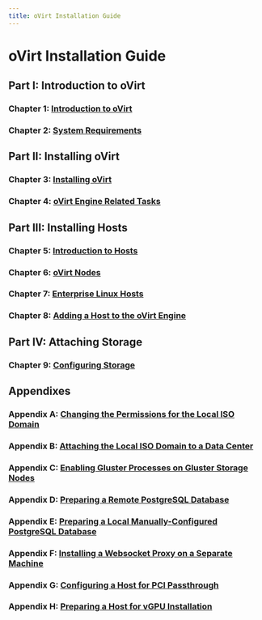 ```yaml
---
title: oVirt Installation Guide
---
```


# oVirt Installation Guide

## Part I: Introduction to oVirt

### Chapter 1: [Introduction to oVirt](../chap-Introduction_to_oVirt)

### Chapter 2: [System Requirements](../chap-System_Requirements)

## Part II: Installing oVirt

### Chapter 3: [Installing oVirt](../chap-Installing_oVirt)

### Chapter 4: [oVirt Engine Related Tasks](../chap-oVirt_Engine_Related_Tasks)

## Part III: Installing Hosts

### Chapter 5: [Introduction to Hosts](../chap-Introduction_to_Hosts)

### Chapter 6: [oVirt Nodes](../chap-oVirt_Nodes)

### Chapter 7: [Enterprise Linux Hosts](../chap-Enterprise_Linux_Hosts)

### Chapter 8: [Adding a Host to the oVirt Engine](../chap-Adding_a_Host_to_the_oVirt_Engine)

## Part IV: Attaching Storage

### Chapter 9: [Configuring Storage](../chap-Configuring_Storage)

## Appendixes

### Appendix A: [Changing the Permissions for the Local ISO Domain](../appe-Changing_the_Permissions_for_the_Local_ISO_Domain)

### Appendix B: [Attaching the Local ISO Domain to a Data Center](../appe-Attaching_the_Local_ISO_Domain_to_a_Data_Center)

### Appendix C: [Enabling Gluster Processes on Gluster Storage Nodes](../appe-Enabling_Gluster_Processes_on_Gluster_Storage_Nodes)

### Appendix D: [Preparing a Remote PostgreSQL Database](../appe-Preparing_a_Remote_PostgreSQL_Database)

### Appendix E: [Preparing a Local Manually-Configured PostgreSQL Database](../appe-Preparing_a_Local_Manually-Configured_PostgreSQL_Database)

### Appendix F: [Installing a Websocket Proxy on a Separate Machine](../appe-Installing_the_Websocket_Proxy_on_a_dSeparate_Machine)

### Appendix G: [Configuring a Host for PCI Passthrough](../appe-Configuring_a_Host_for_PCI_Passthrough)

### Appendix H: [Preparing a Host for vGPU Installation](../appe-Preparing_a_Host_for_vGPU_Installation)
